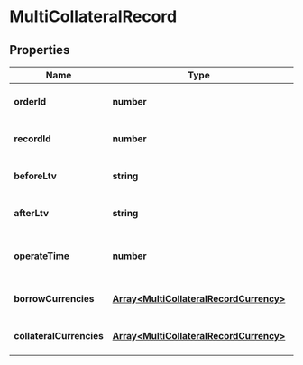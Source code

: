 # MultiCollateralRecord

## Properties

Name | Type | Description | Notes
------------ | ------------- | ------------- | -------------
**orderId** | **number** | Order ID | [optional] [default to undefined]
**recordId** | **number** | Collateral record ID | [optional] [default to undefined]
**beforeLtv** | **string** | Collateral ratio before adjustment | [optional] [default to undefined]
**afterLtv** | **string** | Collateral ratio before adjustment | [optional] [default to undefined]
**operateTime** | **number** | Operation time, timestamp in seconds | [optional] [default to undefined]
**borrowCurrencies** | [**Array&lt;MultiCollateralRecordCurrency&gt;**](MultiCollateralRecordCurrency.md) | Borrowing Currency List | [optional] [default to undefined]
**collateralCurrencies** | [**Array&lt;MultiCollateralRecordCurrency&gt;**](MultiCollateralRecordCurrency.md) | Collateral Currency List | [optional] [default to undefined]


